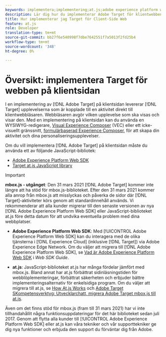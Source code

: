 ```yaml
---
keywords: implementera;implementering;at.js;adobe experience platform web sdk;aep web sdk
description: Lär dig hur du implementerar Adobe Target för klientwebben med Adobe Experience Platform Web SDK (AEP Web SDK) eller Target at.js JavaScript-biblioteket.
title: Hur implementerar jag Target för Client-Side Web
feature: at.js
role: Developer
translation-type: tm+mt
source-git-commit: bb27f6e540998f7dbe7642551f7a5013f2fd25b4
workflow-type: tm+mt
source-wordcount: '348'
ht-degree: 0%

---
```



# Översikt: implementera Target för webben på klientsidan

I en implementering av [!DNL Adobe Target] på klientsidan levererar [!DNL Target] upplevelserna som är kopplade till en aktivitet direkt till klientwebbläsaren. Webbläsaren avgör vilken upplevelse som ska visas och visar den. Med en implementering på klientsidan kan du använda en WYSIWYG-redigerare, [Visual Experience Composer](/help/c-experiences/c-visual-experience-composer/visual-experience-composer.md) (VEC) eller ett icke-visuellt gränssnitt, [formulärbaserad Experience Composer](/help/c-experiences/form-experience-composer.md), för att skapa din aktivitet och dina personaliseringsupplevelser.

Om du vill implementera [!DNL Adobe Target] på klientsidan måste du använda ett av följande JavaScript-bibliotek:

* [Adobe Experience Platform Web SDK](/help/c-implementing-target/c-implementing-target-for-client-side-web/aep-web-sdk.md)
* [Target at.js JavaScript library](/help/c-implementing-target/c-implementing-target-for-client-side-web/c-how-atjs-works/how-atjs-works.md)

>[!IMPORTANT]
>
>**mbox.js - utgånget**: Den 31 mars 2021  [!DNL Adobe Target] kommer inte längre att ha stöd för mbox.js-biblioteket. Efter den 31 mars 2021 kommer alla anrop från mbox.js att misslyckas och påverka de sidor där [!DNL Target]-aktiviteter körs genom att standardinnehåll används. Vi rekommenderar att alla kunder migrerar till den senaste versionen av nya [!DNL Adobe Experience Platform Web SDK] eller JavaScript-biblioteket at.js före detta datum för att undvika eventuella problem med dina webbplatser.
>
>* **Adobe Experience Platform Web SDK**: Med  [!UICONTROL Adobe Experience Platform Web SDK] kan du interagera med de olika tjänsterna i  [!DNL Experience Cloud] (inklusive  [!DNL Target]) via Adobe Experience Edge Network. Om du väljer att migrera till [!DNL Adobe Experience Platform Web SDK], se [Vad är Adobe Experience Platform Web SDK](/help/c-implementing-target/c-implementing-target-for-client-side-web/aep-web-sdk.md) i *Web SDK Guide*.
   >
   >
* **at.js**: JavaScript-biblioteket at.js har många fördelar jämfört med mbox.js. Bland annat har at.js förbättrat sidinläsningstiden för webblöplementeringar, förbättrat säkerheten och erbjuder bättre implementeringsalternativ för enkelsidiga program. Om du väljer att migrera till at.js, se [How At.js Works](/help/c-implementing-target/c-implementing-target-for-client-side-web/c-how-atjs-works/how-atjs-works.md) och [Adobe Target SKompetensverktyg: Utvecklarchatt, migrera Adobe Target mbox.js till at.js](https://seminars.adobeconnect.com/ptdo6mfo6qn6/?proto=true).
>
>
Även om det finns stöd för mbox.js (fram till 31 mars 2021) har vi inte tillhandahållit några funktionsuppdateringar för det här biblioteket sedan juli 2017. Genom att flytta alla kunder till [!UICONTROL Adobe Experience Platform Web SDK] eller at.js kan våra tekniker och vår supporttekniker ge dig nya funktioner och erbjuda den support du förväntar dig från Adobe.
